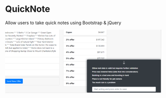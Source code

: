 # QuickNote
Allow users to take quick notes using Bootstrap &amp; jQuery

![QuickNote Demo Screenshot](demo.png)